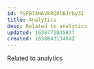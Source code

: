 ```yaml
---
id: YGPB74N6VkRQ8tBJrby3I
title: Analytics
desc: Related to analytics
updated: 1639773845837
created: 1638843134642
---
```


Related to analytics

